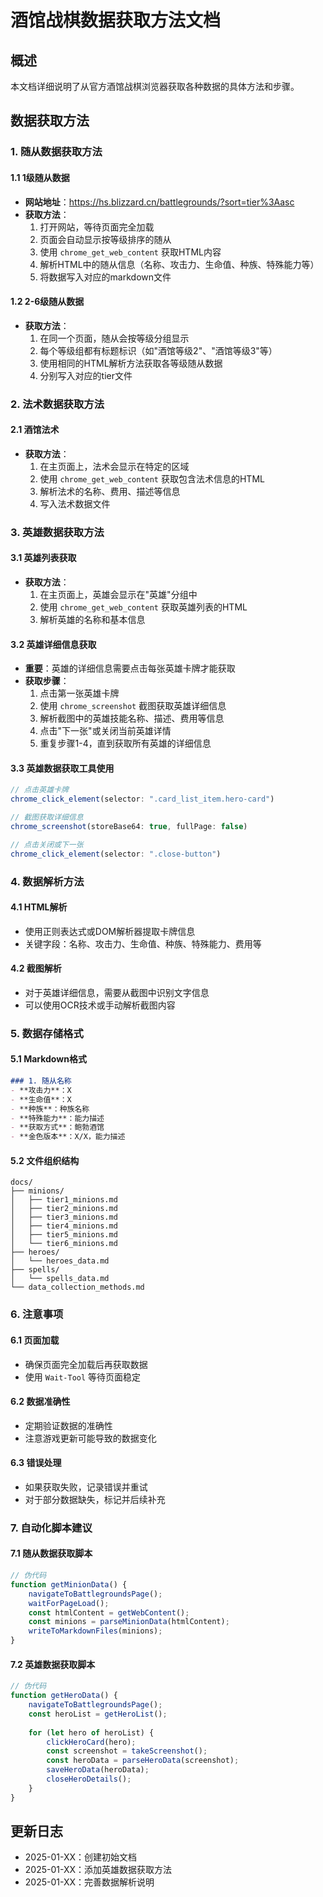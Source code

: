 # 酒馆战棋数据获取方法文档

## 概述
本文档详细说明了从官方酒馆战棋浏览器获取各种数据的具体方法和步骤。

## 数据获取方法

### 1. 随从数据获取方法

#### 1.1 1级随从数据
- **网站地址**：https://hs.blizzard.cn/battlegrounds/?sort=tier%3Aasc
- **获取方法**：
  1. 打开网站，等待页面完全加载
  2. 页面会自动显示按等级排序的随从
  3. 使用 `chrome_get_web_content` 获取HTML内容
  4. 解析HTML中的随从信息（名称、攻击力、生命值、种族、特殊能力等）
  5. 将数据写入对应的markdown文件

#### 1.2 2-6级随从数据
- **获取方法**：
  1. 在同一个页面，随从会按等级分组显示
  2. 每个等级组都有标题标识（如"酒馆等级2"、"酒馆等级3"等）
  3. 使用相同的HTML解析方法获取各等级随从数据
  4. 分别写入对应的tier文件

### 2. 法术数据获取方法

#### 2.1 酒馆法术
- **获取方法**：
  1. 在主页面上，法术会显示在特定的区域
  2. 使用 `chrome_get_web_content` 获取包含法术信息的HTML
  3. 解析法术的名称、费用、描述等信息
  4. 写入法术数据文件

### 3. 英雄数据获取方法

#### 3.1 英雄列表获取
- **获取方法**：
  1. 在主页面上，英雄会显示在"英雄"分组中
  2. 使用 `chrome_get_web_content` 获取英雄列表的HTML
  3. 解析英雄的名称和基本信息

#### 3.2 英雄详细信息获取
- **重要**：英雄的详细信息需要点击每张英雄卡牌才能获取
- **获取步骤**：
  1. 点击第一张英雄卡牌
  2. 使用 `chrome_screenshot` 截图获取英雄详细信息
  3. 解析截图中的英雄技能名称、描述、费用等信息
  4. 点击"下一张"或关闭当前英雄详情
  5. 重复步骤1-4，直到获取所有英雄的详细信息

#### 3.3 英雄数据获取工具使用
```javascript
// 点击英雄卡牌
chrome_click_element(selector: ".card_list_item.hero-card")

// 截图获取详细信息
chrome_screenshot(storeBase64: true, fullPage: false)

// 点击关闭或下一张
chrome_click_element(selector: ".close-button")
```

### 4. 数据解析方法

#### 4.1 HTML解析
- 使用正则表达式或DOM解析器提取卡牌信息
- 关键字段：名称、攻击力、生命值、种族、特殊能力、费用等

#### 4.2 截图解析
- 对于英雄详细信息，需要从截图中识别文字信息
- 可以使用OCR技术或手动解析截图内容

### 5. 数据存储格式

#### 5.1 Markdown格式
```markdown
### 1. 随从名称
- **攻击力**：X
- **生命值**：X
- **种族**：种族名称
- **特殊能力**：能力描述
- **获取方式**：鲍勃酒馆
- **金色版本**：X/X，能力描述
```

#### 5.2 文件组织结构
```
docs/
├── minions/
│   ├── tier1_minions.md
│   ├── tier2_minions.md
│   ├── tier3_minions.md
│   ├── tier4_minions.md
│   ├── tier5_minions.md
│   └── tier6_minions.md
├── heroes/
│   └── heroes_data.md
├── spells/
│   └── spells_data.md
└── data_collection_methods.md
```

### 6. 注意事项

#### 6.1 页面加载
- 确保页面完全加载后再获取数据
- 使用 `Wait-Tool` 等待页面稳定

#### 6.2 数据准确性
- 定期验证数据的准确性
- 注意游戏更新可能导致的数据变化

#### 6.3 错误处理
- 如果获取失败，记录错误并重试
- 对于部分数据缺失，标记并后续补充

### 7. 自动化脚本建议

#### 7.1 随从数据获取脚本
```javascript
// 伪代码
function getMinionData() {
    navigateToBattlegroundsPage();
    waitForPageLoad();
    const htmlContent = getWebContent();
    const minions = parseMinionData(htmlContent);
    writeToMarkdownFiles(minions);
}
```

#### 7.2 英雄数据获取脚本
```javascript
// 伪代码
function getHeroData() {
    navigateToBattlegroundsPage();
    const heroList = getHeroList();
    
    for (let hero of heroList) {
        clickHeroCard(hero);
        const screenshot = takeScreenshot();
        const heroData = parseHeroData(screenshot);
        saveHeroData(heroData);
        closeHeroDetails();
    }
}
```

## 更新日志
- 2025-01-XX：创建初始文档
- 2025-01-XX：添加英雄数据获取方法
- 2025-01-XX：完善数据解析说明
